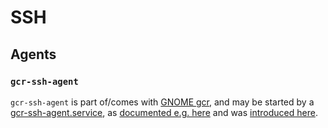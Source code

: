 # SSH

## Agents

### `gcr-ssh-agent`

`gcr-ssh-agent` is part of/comes with [GNOME gcr](https://gitlab.gnome.org/GNOME/gcr), and
may be started by a [gcr-ssh-agent.service](https://sandboxdb.org/service/gcr-ssh-agent.service.html),
as [documented e.g. here](https://wiki.archlinux.org/title/GNOME/Keyring#Enable_the_keyring_ssh_component) and
was [introduced here](https://gitlab.gnome.org/GNOME/gcr/-/merge_requests/67).
